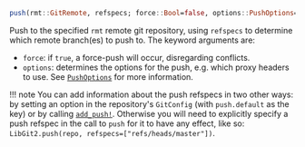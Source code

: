 ```julia
push(rmt::GitRemote, refspecs; force::Bool=false, options::PushOptions=PushOptions())
```

Push to the specified `rmt` remote git repository, using `refspecs` to determine which remote branch(es) to push to. The keyword arguments are:

  * `force`: if `true`, a force-push will occur, disregarding conflicts.
  * `options`: determines the options for the push, e.g. which proxy headers to use. See [`PushOptions`](@ref) for more information.

!!! note
    You can add information about the push refspecs in two other ways: by setting an option in the repository's `GitConfig` (with `push.default` as the key) or by calling [`add_push!`](@ref). Otherwise you will need to explicitly specify a push refspec in the call to `push` for it to have any effect, like so: `LibGit2.push(repo, refspecs=["refs/heads/master"])`.

